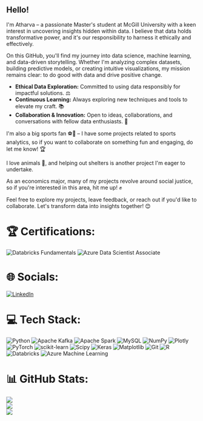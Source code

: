 ## Hello!

I'm Atharva – a passionate Master's student at McGill University with a keen interest in uncovering insights hidden within data. I believe that data holds transformative power, and it's our responsibility to harness it ethically and effectively. <br/>

On this GitHub, you'll find my journey into data science, machine learning, and data-driven storytelling. Whether I'm analyzing complex datasets, building predictive models, or creating intuitive visualizations, my mission remains clear: to do good with data and drive positive change. <br/>

- **Ethical Data Exploration:** Committed to using data responsibly for impactful solutions. ⚖️  
- **Continuous Learning:** Always exploring new techniques and tools to elevate my craft. 📚  
- **Collaboration & Innovation:** Open to ideas, collaborations, and conversations with fellow data enthusiasts. 🤝  

I'm also a big sports fan ⚽🏀 – I have some projects related to sports analytics, so if you want to collaborate on something fun and engaging, do let me know! 🏆 <br/>

I love animals 🐾, and helping out shelters is another project I'm eager to undertake. <br/>

As an economics major, many of my projects revolve around social justice, so if you're interested in this area, hit me up! ✊ <br/>

Feel free to explore my projects, leave feedback, or reach out if you'd like to collaborate. Let's transform data into insights together! 😊

# 🏆 Certifications:
![Databricks Fundamentals](https://img.shields.io/badge/Databricks%20Fundamentals-FF3621?style=for-the-badge&logo=Databricks&logoColor=white) ![Azure Data Scientist Associate](https://img.shields.io/badge/DP--100-Azure%20Data%20Scientist-0078D4?style=for-the-badge&logo=microsoft&logoColor=white)

# 🌐 Socials:
[![LinkedIn](https://img.shields.io/badge/LinkedIn-%230077B5.svg?logo=linkedin&logoColor=white)](https://linkedin.com/in/atharvavyas01) 

# 💻 Tech Stack:
 ![Python](https://img.shields.io/badge/python-3670A0?style=for-the-badge&logo=python&logoColor=ffdd54) ![Apache Kafka](https://img.shields.io/badge/Apache%20Kafka-000?style=for-the-badge&logo=apachekafka) ![Apache Spark](https://img.shields.io/badge/Apache%20Spark-FDEE21?style=for-the-badge&logo=apachespark&logoColor=black) ![MySQL](https://img.shields.io/badge/mysql-4479A1.svg?style=for-the-badge&logo=mysql&logoColor=white) ![NumPy](https://img.shields.io/badge/numpy-%23013243.svg?style=for-the-badge&logo=numpy&logoColor=white) ![Plotly](https://img.shields.io/badge/Plotly-%233F4F75.svg?style=for-the-badge&logo=plotly&logoColor=white) ![PyTorch](https://img.shields.io/badge/PyTorch-%23EE4C2C.svg?style=for-the-badge&logo=PyTorch&logoColor=white) ![scikit-learn](https://img.shields.io/badge/scikit--learn-%23F7931E.svg?style=for-the-badge&logo=scikit-learn&logoColor=white) ![Scipy](https://img.shields.io/badge/SciPy-%230C55A5.svg?style=for-the-badge&logo=scipy&logoColor=%white) ![Keras](https://img.shields.io/badge/Keras-%23D00000.svg?style=for-the-badge&logo=Keras&logoColor=white) ![Matplotlib](https://img.shields.io/badge/Matplotlib-%23ffffff.svg?style=for-the-badge&logo=Matplotlib&logoColor=black) ![Git](https://img.shields.io/badge/git-%23F05033.svg?style=for-the-badge&logo=git&logoColor=white) ![R](https://img.shields.io/badge/r-%23276DC3.svg?style=for-the-badge&logo=r&logoColor=white) ![Databricks](https://img.shields.io/badge/Databricks-FF3621?style=for-the-badge&logo=Databricks&logoColor=white) ![Azure Machine Learning](https://img.shields.io/badge/Azure%20Machine%20Learning-0078D4?style=for-the-badge&logo=microsoftazure&logoColor=white)
# 📊 GitHub Stats:
![](https://github-readme-stats.vercel.app/api?username=atharvavyas1&theme=dark&hide_border=false&include_all_commits=true&count_private=true)<br/>
![](https://nirzak-streak-stats.vercel.app/?user=atharvavyas1&theme=dark&hide_border=false)<br/>
![](https://github-readme-stats.vercel.app/api/top-langs/?username=atharvavyas1&theme=dark&hide_border=false&include_all_commits=true&count_private=true&layout=compact)
